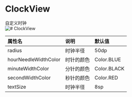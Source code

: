 # ClockView
自定义时钟  
![# ClockView](https://raw.githubusercontent.com/bihailantian/ClockView/blob/master/screenShort/device-2020-06-19-165843.gif?raw=true)

属性名 | 说明 | 默认值
:----------- | :----------- | :-----------
radius        						   | 时钟半径        	  | 50dp
hourNeedleWidthColor      | 时针的颜色          | Color.BLUE
minuteWidthColor              | 分针的颜色          | Color.BLACK
secondWidthColor             | 秒针的颜色          | Color.RED
textSize        					  | 时钟半径             | 8sp
